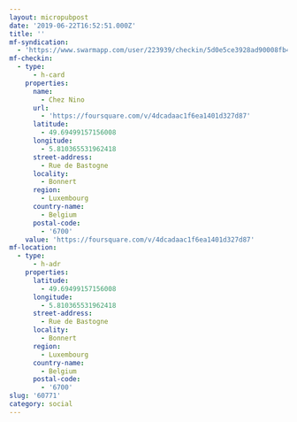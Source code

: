 ```yaml
---
layout: micropubpost
date: '2019-06-22T16:52:51.000Z'
title: ''
mf-syndication:
  - 'https://www.swarmapp.com/user/223939/checkin/5d0e5ce3928ad90008fb463b'
mf-checkin:
  - type:
      - h-card
    properties:
      name:
        - Chez Nino
      url:
        - 'https://foursquare.com/v/4dcadaac1f6ea1401d327d87'
      latitude:
        - 49.69499157156008
      longitude:
        - 5.810365531962418
      street-address:
        - Rue de Bastogne
      locality:
        - Bonnert
      region:
        - Luxembourg
      country-name:
        - Belgium
      postal-code:
        - '6700'
    value: 'https://foursquare.com/v/4dcadaac1f6ea1401d327d87'
mf-location:
  - type:
      - h-adr
    properties:
      latitude:
        - 49.69499157156008
      longitude:
        - 5.810365531962418
      street-address:
        - Rue de Bastogne
      locality:
        - Bonnert
      region:
        - Luxembourg
      country-name:
        - Belgium
      postal-code:
        - '6700'
slug: '60771'
category: social
---
```

